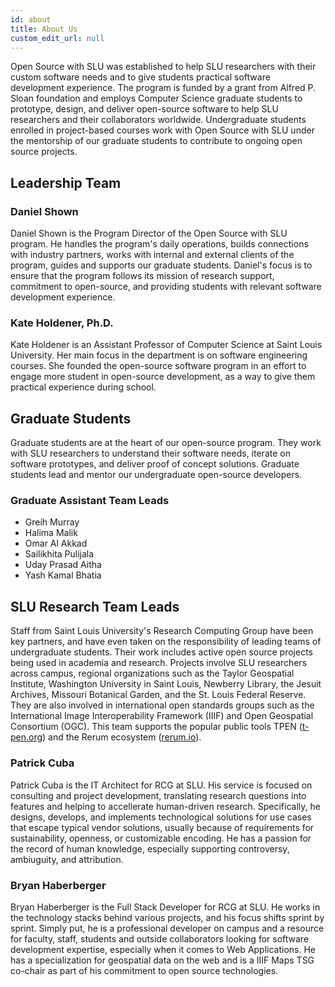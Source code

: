 ```yaml
---
id: about
title: About Us
custom_edit_url: null
---
```


Open Source with SLU was established to help SLU researchers with their custom software needs and to give students practical software development experience. The program is funded by a grant from Alfred P. Sloan foundation and employs Computer Science graduate students to prototype, design, and deliver open-source software to help SLU researchers and their collaborators worldwide. Undergraduate students enrolled in project-based courses work with Open Source with SLU under the mentorship of our graduate students to contribute to ongoing open source projects.

## Leadership Team

### Daniel Shown

Daniel Shown is the Program Director of the Open Source with SLU program. He handles the program's daily operations, builds connections with industry partners, works with internal and external clients of the program, guides and supports our graduate students. Daniel's focus is to ensure that the program follows its mission of research support, commitment to open-source, and providing students with relevant software development experience.

### Kate Holdener, Ph.D.

Kate Holdener is an Assistant Professor of Computer Science at Saint Louis University. Her main focus in the department is on software engineering courses. She founded the open-source software program in an effort to engage more student in open-source development, as a way to give them practical experience during school.

## Graduate Students

Graduate students are at the heart of our open-sour​ce program. They work with SLU researchers to understand their software needs, iterate on software prototypes, and deliver proof of concept solutions. Graduate students lead and mentor our undergraduate open-source developers.

### Graduate Assistant Team Leads

- Greih Murray
- Halima Malik
- Omar Al Akkad
- Sailikhita Pulijala
- Uday Prasad Aitha
- Yash Kamal Bhatia

## SLU Research Team Leads

Staff from Saint Louis University's Research Computing Group have been key partners, and have even taken on the responsibility of leading teams of undergraduate students.  Their work includes active open source projects being used in academia and research.  Projects involve SLU researchers across campus, regional organizations such as the Taylor Geospatial Institute, Washington University in Saint Louis, Newberry Library, the Jesuit Archives, Missouri Botanical Garden, and the St. Louis Federal Reserve. They are also involved in international open standards groups such as the International Image Interoperability Framework (IIIF) and Open Geospatial Consortium (OGC). This team supports the popular public tools TPEN ([t-pen.org](https://t-pen.org)) and the Rerum ecosystem ([rerum.io](https://rerum.io)).

### Patrick Cuba

Patrick Cuba is the IT Architect for RCG at SLU. His service is focused on consulting and project development, translating research questions into features and helping to accellerate human-driven research. Specifically, he designs, develops, and implements technological solutions for use cases that escape typical vendor solutions, usually because of requirements for sustainability, openness, or customizable encoding. He has a passion for the record of human knowledge, especially supporting controversy, ambiuguity, and attribution.

### Bryan Haberberger

Bryan Haberberger is the Full Stack Developer for RCG at SLU.  He works in the technology stacks behind various projects, and his focus shifts sprint by sprint.  Simply put, he is a professional developer on campus and a resource for faculty, staff, students and outside collaborators looking for software development expertise, especially when it comes to Web Applications.  He has a specialization for geospatial data on the web and is a IIIF Maps TSG co-chair as part of his commitment to open source technologies.  




